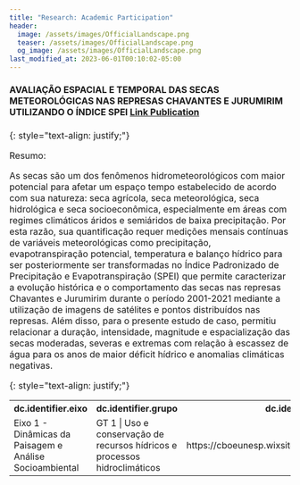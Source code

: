```yaml
---
title: "Research: Academic Participation"
header:
  image: /assets/images/OfficialLandscape.png
  teaser: /assets/images/OfficialLandscape.png
  og_image: /assets/images/OfficialLandscape.png
last_modified_at: 2023-06-01T00:10:02-05:00
---
```

<span style="font-size: 16px;">
  
#### AVALIAÇÃO ESPACIAL E TEMPORAL DAS SECAS METEOROLÓGICAS NAS REPRESAS CHAVANTES E JURUMIRIM UTILIZANDO O ÍNDICE SPEI [Link Publication](https://129cdd10-b50c-412b-b438-299043a59ebe.filesusr.com/ugd/e63aa8_3b1c674cc0754fbaa4e19780c5ef7463.pdf)

{: style="text-align: justify;"}

Resumo: 

As secas são um dos fenômenos hidrometeorológicos com maior potencial para afetar um espaço tempo estabelecido de acordo com sua natureza: seca agrícola, seca meteorológica, seca hidrológica e seca socioeconômica, especialmente em áreas com regimes climáticos áridos e semiáridos de baixa precipitação. Por esta razão, sua quantificação requer medições mensais contínuas de variáveis meteorológicas como precipitação, evapotranspiração potencial, temperatura e balanço hídrico para ser posteriormente ser transformadas no Índice Padronizado de Precipitação e Evapotranspiração (SPEI) que permite caracterizar a evolução histórica e o comportamento das secas nas represas Chavantes e Jurumirim durante o período 2001-2021 mediante a utilização de imagens de satélites e pontos distribuídos nas represas. Além disso, para o presente estudo de caso, permitiu relacionar a duração, intensidade, magnitude e espacialização das secas moderadas, severas e extremas com relação à escassez de água para os anos de maior déficit hídrico e anomalias climáticas negativas.

{: style="text-align: justify;"}

<table>
  <tr>
    <th>dc.identifier.eixo</th>
    <th>dc.identifier.grupo</th>
    <th>dc.identifier.url</th>
    <th>dc.publisher</th>
  </tr>
  <tr>
    <td>Eixo 1 - Dinâmicas da Paisagem e Análise Socioambiental</td>
    <td>GT 1 | Uso e conservação de recursos hídricos e processos hidroclimáticos</td>
    <td>https://cboeunesp.wixsite.com/cboe/certificadoanais</td>
    <td>IV Congresso Brasileiro de Organização do Espaço </td>
  </tr>
</table>
